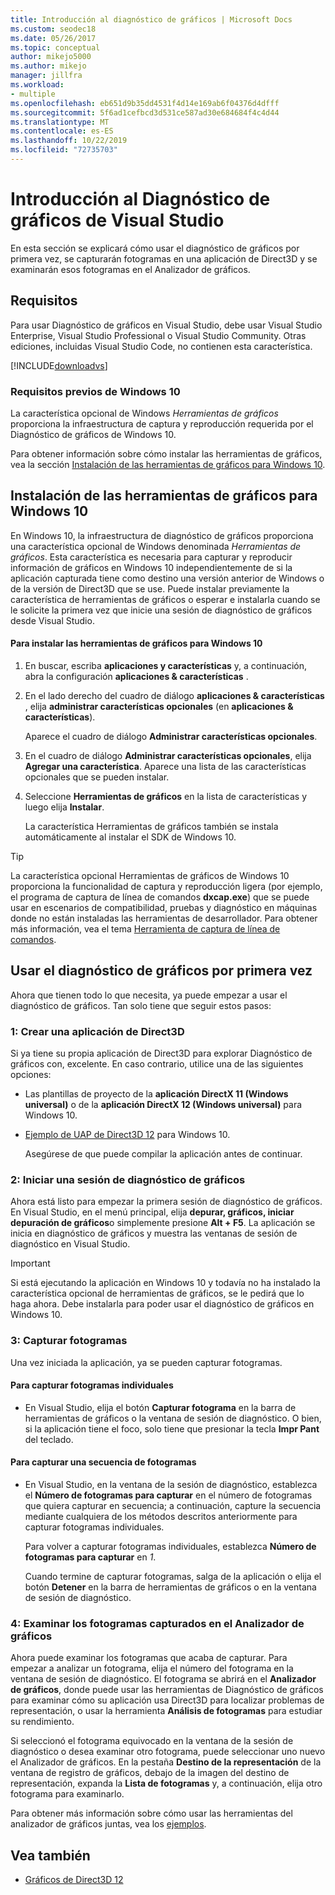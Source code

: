 ```yaml
---
title: Introducción al diagnóstico de gráficos | Microsoft Docs
ms.custom: seodec18
ms.date: 05/26/2017
ms.topic: conceptual
author: mikejo5000
ms.author: mikejo
manager: jillfra
ms.workload:
- multiple
ms.openlocfilehash: eb651d9b35dd4531f4d14e169ab6f04376d4dfff
ms.sourcegitcommit: 5f6ad1cefbcd3d531ce587ad30e684684f4c4d44
ms.translationtype: MT
ms.contentlocale: es-ES
ms.lasthandoff: 10/22/2019
ms.locfileid: "72735703"
---
```

# <a name="getting-started-with-visual-studio-graphics-diagnostics"></a>Introducción al Diagnóstico de gráficos de Visual Studio
En esta sección se explicará cómo usar el diagnóstico de gráficos por primera vez, se capturarán fotogramas en una aplicación de Direct3D y se examinarán esos fotogramas en el Analizador de gráficos.

## <a name="requirements"></a>Requisitos
 Para usar Diagnóstico de gráficos en Visual Studio, debe usar Visual Studio Enterprise, Visual Studio Professional o Visual Studio Community.  Otras ediciones, incluidas Visual Studio Code, no contienen esta característica.

 [!INCLUDE[downloadvs](../includes/downloadvs_md.md)]

### <a name="windows-10-prerequisites"></a>Requisitos previos de Windows 10
 La característica opcional de Windows *Herramientas de gráficos* proporciona la infraestructura de captura y reproducción requerida por el Diagnóstico de gráficos de Windows 10.

 Para obtener información sobre cómo instalar las herramientas de gráficos, vea la sección [Instalación de las herramientas de gráficos para Windows 10](#InstallGraphicsTools).

## <a name="InstallGraphicsTools"></a> Instalación de las herramientas de gráficos para Windows 10
 En Windows 10, la infraestructura de diagnóstico de gráficos proporciona una característica opcional de Windows denominada *Herramientas de gráficos*. Esta característica es necesaria para capturar y reproducir información de gráficos en Windows 10 independientemente de si la aplicación capturada tiene como destino una versión anterior de Windows o de la versión de Direct3D que se use. Puede instalar previamente la característica de herramientas de gráficos o esperar e instalarla cuando se le solicite la primera vez que inicie una sesión de diagnóstico de gráficos desde Visual Studio.

#### <a name="to-install-graphics-tools-for-windows-10"></a>Para instalar las herramientas de gráficos para Windows 10

1. En buscar, escriba **aplicaciones y características** y, a continuación, abra la configuración **aplicaciones & características** .

2. En el lado derecho del cuadro de diálogo **aplicaciones & características** , elija **administrar características opcionales** (en **aplicaciones & características**).

   Aparece el cuadro de diálogo **Administrar características opcionales**.

3. En el cuadro de diálogo **Administrar características opcionales**, elija **Agregar una característica**. Aparece una lista de las características opcionales que se pueden instalar.

4. Seleccione **Herramientas de gráficos** en la lista de características y luego elija **Instalar**.

   La característica Herramientas de gráficos también se instala automáticamente al instalar el SDK de Windows 10.

> [!TIP]
> La característica opcional Herramientas de gráficos de Windows 10 proporciona la funcionalidad de captura y reproducción ligera (por ejemplo, el programa de captura de línea de comandos **dxcap.exe**) que se puede usar en escenarios de compatibilidad, pruebas y diagnóstico en máquinas donde no están instaladas las herramientas de desarrollador. Para obtener más información, vea el tema [Herramienta de captura de línea de comandos](command-line-capture-tool.md).

## <a name="using-graphics-diagnostics-for-the-first-time"></a>Usar el diagnóstico de gráficos por primera vez
 Ahora que tienen todo lo que necesita, ya puede empezar a usar el diagnóstico de gráficos. Tan solo tiene que seguir estos pasos:

### <a name="1---create-a-direct3d-app"></a>1: Crear una aplicación de Direct3D
 Si ya tiene su propia aplicación de Direct3D para explorar Diagnóstico de gráficos con, excelente. En caso contrario, utilice una de las siguientes opciones:

- Las plantillas de proyecto de la **aplicación DirectX 11 (Windows universal)** o de la **aplicación DirectX 12 (Windows universal)** para Windows 10.
- [Ejemplo de UAP de Direct3D 12](https://code.msdn.microsoft.com/Direct3D-12-UAP-Sample-ecb1779f) para Windows 10.

  Asegúrese de que puede compilar la aplicación antes de continuar.

### <a name="2---start-a-graphics-diagnostics-session"></a>2: Iniciar una sesión de diagnóstico de gráficos
 Ahora está listo para empezar la primera sesión de diagnóstico de gráficos. En Visual Studio, en el menú principal, elija **depurar, gráficos, iniciar depuración de gráficos**o simplemente presione **Alt + F5**. La aplicación se inicia en diagnóstico de gráficos y muestra las ventanas de sesión de diagnóstico en Visual Studio.

> [!IMPORTANT]
> Si está ejecutando la aplicación en Windows 10 y todavía no ha instalado la característica opcional de herramientas de gráficos, se le pedirá que lo haga ahora. Debe instalarla para poder usar el diagnóstico de gráficos en Windows 10.

### <a name="3---capture-frames"></a>3: Capturar fotogramas
 Una vez iniciada la aplicación, ya se pueden capturar fotogramas.

#### <a name="to-capture-single-frames"></a>Para capturar fotogramas individuales

- En Visual Studio, elija el botón **Capturar fotograma** en la barra de herramientas de gráficos o la ventana de sesión de diagnóstico. O bien, si la aplicación tiene el foco, solo tiene que presionar la tecla **Impr Pant** del teclado.

#### <a name="to-capture-a-sequence-of-frames"></a>Para capturar una secuencia de fotogramas

- En Visual Studio, en la ventana de la sesión de diagnóstico, establezca el **Número de fotogramas para capturar** en el número de fotogramas que quiera capturar en secuencia; a continuación, capture la secuencia mediante cualquiera de los métodos descritos anteriormente para capturar fotogramas individuales.

   Para volver a capturar fotogramas individuales, establezca **Número de fotogramas para capturar** en *1*.

  Cuando termine de capturar fotogramas, salga de la aplicación o elija el botón **Detener** en la barra de herramientas de gráficos o en la ventana de sesión de diagnóstico.

### <a name="4---examine-captured-frames-in-the-graphics-analyzer"></a>4: Examinar los fotogramas capturados en el Analizador de gráficos
 Ahora puede examinar los fotogramas que acaba de capturar. Para empezar a analizar un fotograma, elija el número del fotograma en la ventana de sesión de diagnóstico. El fotograma se abrirá en el **Analizador de gráficos**, donde puede usar las herramientas de Diagnóstico de gráficos para examinar cómo su aplicación usa Direct3D para localizar problemas de representación, o usar la herramienta **Análisis de fotogramas** para estudiar su rendimiento.

 Si seleccionó el fotograma equivocado en la ventana de la sesión de diagnóstico o desea examinar otro fotograma, puede seleccionar uno nuevo el Analizador de gráficos. En la pestaña **Destino de la representación** de la ventana de registro de gráficos, debajo de la imagen del destino de representación, expanda la **Lista de fotogramas** y, a continuación, elija otro fotograma para examinarlo.

 Para obtener más información sobre cómo usar las herramientas del analizador de gráficos juntas, vea los [ejemplos](graphics-diagnostics-examples.md).

## <a name="see-also"></a>Vea también
- [Gráficos de Direct3D 12](/windows/desktop/direct3d12/direct3d-12-graphics)